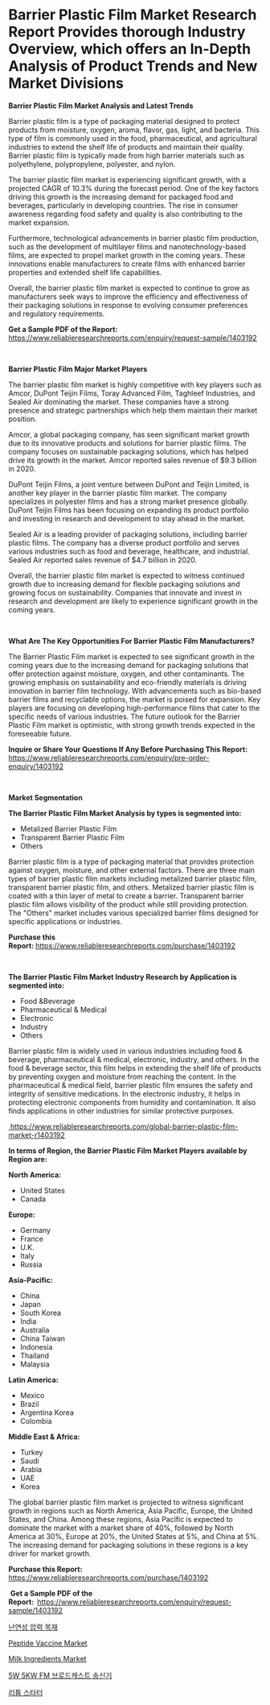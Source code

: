 <p><h1>Barrier Plastic Film Market Research Report Provides thorough Industry Overview, which offers an In-Depth Analysis of Product Trends and New Market Divisions</h1></p><p><strong>Barrier Plastic Film Market Analysis and Latest Trends</strong></p>
<p><p>Barrier plastic film is a type of packaging material designed to protect products from moisture, oxygen, aroma, flavor, gas, light, and bacteria. This type of film is commonly used in the food, pharmaceutical, and agricultural industries to extend the shelf life of products and maintain their quality. Barrier plastic film is typically made from high barrier materials such as polyethylene, polypropylene, polyester, and nylon.</p><p>The barrier plastic film market is experiencing significant growth, with a projected CAGR of 10.3% during the forecast period. One of the key factors driving this growth is the increasing demand for packaged food and beverages, particularly in developing countries. The rise in consumer awareness regarding food safety and quality is also contributing to the market expansion.</p><p>Furthermore, technological advancements in barrier plastic film production, such as the development of multilayer films and nanotechnology-based films, are expected to propel market growth in the coming years. These innovations enable manufacturers to create films with enhanced barrier properties and extended shelf life capabilities.</p><p>Overall, the barrier plastic film market is expected to continue to grow as manufacturers seek ways to improve the efficiency and effectiveness of their packaging solutions in response to evolving consumer preferences and regulatory requirements.</p></p>
<p><strong>Get a Sample PDF of the Report:&nbsp;</strong> <a href="https://www.reliableresearchreports.com/enquiry/request-sample/1403192">https://www.reliableresearchreports.com/enquiry/request-sample/1403192</a></p>
<p>&nbsp;</p>
<p><strong>Barrier Plastic Film Major Market Players</strong></p>
<p><p>The barrier plastic film market is highly competitive with key players such as Amcor, DuPont Teijin Films, Toray Advanced Film, Taghleef Industries, and Sealed Air dominating the market. These companies have a strong presence and strategic partnerships which help them maintain their market position.</p><p>Amcor, a global packaging company, has seen significant market growth due to its innovative products and solutions for barrier plastic films. The company focuses on sustainable packaging solutions, which has helped drive its growth in the market. Amcor reported sales revenue of $9.3 billion in 2020.</p><p>DuPont Teijin Films, a joint venture between DuPont and Teijin Limited, is another key player in the barrier plastic film market. The company specializes in polyester films and has a strong market presence globally. DuPont Teijin Films has been focusing on expanding its product portfolio and investing in research and development to stay ahead in the market.</p><p>Sealed Air is a leading provider of packaging solutions, including barrier plastic films. The company has a diverse product portfolio and serves various industries such as food and beverage, healthcare, and industrial. Sealed Air reported sales revenue of $4.7 billion in 2020.</p><p>Overall, the barrier plastic film market is expected to witness continued growth due to increasing demand for flexible packaging solutions and growing focus on sustainability. Companies that innovate and invest in research and development are likely to experience significant growth in the coming years.</p></p>
<p>&nbsp;</p>
<p><strong>What Are The Key Opportunities For Barrier Plastic Film Manufacturers?</strong></p>
<p><p>The Barrier Plastic Film market is expected to see significant growth in the coming years due to the increasing demand for packaging solutions that offer protection against moisture, oxygen, and other contaminants. The growing emphasis on sustainability and eco-friendly materials is driving innovation in barrier film technology. With advancements such as bio-based barrier films and recyclable options, the market is poised for expansion. Key players are focusing on developing high-performance films that cater to the specific needs of various industries. The future outlook for the Barrier Plastic Film market is optimistic, with strong growth trends expected in the foreseeable future.</p></p>
<p><strong>Inquire or Share Your Questions If Any Before Purchasing This Report:</strong> <a href="https://www.reliableresearchreports.com/enquiry/pre-order-enquiry/1403192">https://www.reliableresearchreports.com/enquiry/pre-order-enquiry/1403192</a></p>
<p>&nbsp;</p>
<p><strong>Market Segmentation</strong></p>
<p><strong>The Barrier Plastic Film Market Analysis by types is segmented into:</strong></p>
<p><ul><li>Metalized Barrier Plastic Film</li><li>Transparent Barrier Plastic Film</li><li>Others</li></ul></p>
<p><p>Barrier plastic film is a type of packaging material that provides protection against oxygen, moisture, and other external factors. There are three main types of barrier plastic film markets including metalized barrier plastic film, transparent barrier plastic film, and others. Metalized barrier plastic film is coated with a thin layer of metal to create a barrier. Transparent barrier plastic film allows visibility of the product while still providing protection. The "Others" market includes various specialized barrier films designed for specific applications or industries.</p></p>
<p><strong>Purchase this Report:&nbsp;</strong><a href="https://www.reliableresearchreports.com/purchase/1403192">https://www.reliableresearchreports.com/purchase/1403192</a></p>
<p>&nbsp;</p>
<p><strong>The Barrier Plastic Film Market Industry Research by Application is segmented into:</strong></p>
<p><ul><li>Food &Beverage</li><li>Pharmaceutical & Medical</li><li>Electronic</li><li>Industry</li><li>Others</li></ul></p>
<p><p>Barrier plastic film is widely used in various industries including food & beverage, pharmaceutical & medical, electronic, industry, and others. In the food & beverage sector, this film helps in extending the shelf life of products by preventing oxygen and moisture from reaching the content. In the pharmaceutical & medical field, barrier plastic film ensures the safety and integrity of sensitive medications. In the electronic industry, it helps in protecting electronic components from humidity and contamination. It also finds applications in other industries for similar protective purposes.</p></p>
<p><a href="https://www.reliableresearchreports.com/global-barrier-plastic-film-market-r1403192">&nbsp;https://www.reliableresearchreports.com/global-barrier-plastic-film-market-r1403192</a></p>
<p><strong>In terms of Region, the Barrier Plastic Film Market Players available by Region are:</strong></p>
<p>
    <p> <strong> North America: </strong>
        <ul>
            <li>United States</li>
            <li>Canada</li>
        </ul>
        </p> 
    <p> <strong> Europe: </strong>
        <ul>
            <li>Germany</li>
            <li>France</li>
            <li>U.K.</li>
            <li>Italy</li>
            <li>Russia</li>
        </ul>
        </p> 
    <p> <strong> Asia-Pacific: </strong>
        <ul>
            <li>China</li>
            <li>Japan</li>
            <li>South Korea</li>
            <li>India</li>
            <li>Australia</li>
            <li>China Taiwan</li>
            <li>Indonesia</li>
            <li>Thailand</li>
            <li>Malaysia</li>
        </ul>
        </p> 
    <p> <strong> Latin America: </strong>
        <ul>
            <li>Mexico</li>
            <li>Brazil</li>
            <li>Argentina Korea</li>
            <li>Colombia</li>
        </ul>
        </p> 
    <p> <strong> Middle East & Africa: </strong>
        <ul>
            <li>Turkey</li>
            <li>Saudi</li>
            <li>Arabia</li>
            <li>UAE</li>
            <li>Korea</li>
        </ul>
    </p>
    </p>
<p><p>The global barrier plastic film market is projected to witness significant growth in regions such as North America, Asia Pacific, Europe, the United States, and China. Among these regions, Asia Pacific is expected to dominate the market with a market share of 40%, followed by North America at 30%, Europe at 20%, the United States at 5%, and China at 5%. The increasing demand for packaging solutions in these regions is a key driver for market growth.</p></p>
<p><strong>Purchase this Report: </strong><a href="https://www.reliableresearchreports.com/purchase/1403192">https://www.reliableresearchreports.com/purchase/1403192</a></p>
<p>&nbsp;<strong>Get a Sample PDF of the Report:&nbsp;&nbsp;</strong><a href="https://www.reliableresearchreports.com/enquiry/request-sample/1403192">https://www.reliableresearchreports.com/enquiry/request-sample/1403192</a></p>
<p><strong></strong></p>
<p><p><a href="https://medium.com/@brisamorar2023/%EA%B8%80%EB%A1%9C%EB%B2%8C-%EB%B0%A9%ED%99%94%EC%95%BD%EC%95%95%EB%A0%A5%EB%AA%A9-%EC%8B%9C%EC%9E%A5-%EB%B6%80%EB%AC%B8-%EC%9C%A0%ED%98%95-%EC%9D%91%EC%9A%A9-%EC%8B%9C%EC%9E%A5-%ED%94%8C%EB%A0%88%EC%9D%B4%EC%96%B4-%EC%A0%84%EB%9E%B5-%EC%A7%80%EC%97%AD%EB%B3%84-%EC%84%B1%EC%9E%A5-%EC%9D%B8%EC%82%AC%EC%9D%B4%ED%8A%B8-%EB%B0%8F-%EB%AF%B8%EB%9E%98-%EC%A0%84%EB%A7%9D-2024-2031-eae9108362b2">난연성 압력 목재</a></p><p><a href="https://github.com/CliffMedina6/Market-Research-Report-List-5/blob/main/peptide-vaccine-market.md">Peptide Vaccine Market</a></p><p><a href="https://issuu.com/reportprime-2/docs/milk-ingredients-market-size-2030.pptx">Milk Ingredients Market</a></p><p><a href="https://github.com/dollarearner151/Market-Research-Report-List-1/blob/main/2961851124441.md">5W 5KW FM 브로드캐스트 송신기</a></p><p><a href="https://github.com/idcefvhkdut6/Market-Research-Report-List-2/blob/main/4351740111072.md">리튬 스타터</a></p></p>